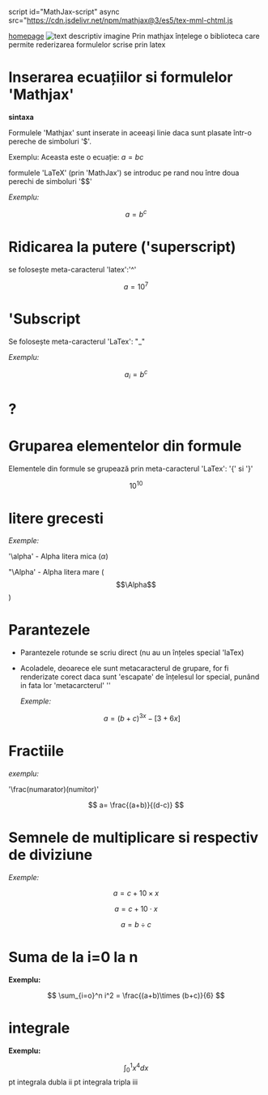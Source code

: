 script id="MathJax-script" async src="https://cdn.jsdelivr.net/npm/mathjax@3/es5/tex-mml-chtml.js

[homepage](index.md)
![text descriptiv imagine](https://blogger.googleusercontent.com/img/b/R29vZ2xl/AVvXsEgDC20iEn99ny79tjI2L7ufMCw6r8BnY7jXKJPanFwqYmUhr49C-4sn8q7uhMp_67PW1OBSaNsNEA7ZSZidpe4yUTeO3w51uqqqIT6CTtkYqiXquSR50rLu2vjtn_GQIXWkeoGFTdLJ1Q/s1600/poze_catei_1.jpg)
Prin mathjax înțelege o biblioteca care permite rederizarea formulelor scrise prin latex 

# Inserarea ecuațiilor si formulelor 'Mathjax'

**sintaxa**

Formulele 'Mathjax' sunt inserate in aceeași linie daca sunt plasate într-o pereche de simboluri '$'.

Exemplu: Aceasta este o ecuație: $a=bc$

formulele 'LaTeX' (prin  'MathJax') se introduc pe rand nou între doua perechi de simboluri '$$'

*Exemplu:*

$$a=b^c$$

# Ridicarea la putere ('superscript)

 se folosește meta-caracterul 'latex':'^'

 $$a=10^7$$
 
# 'Subscript

Se folosește meta-caracterul 'LaTex': "_"

*Exemplu:*

$$a_i= b^c$$

# ? 

# Gruparea elementelor din formule 

Elementele din formule se grupează prin meta-caracterul 'LaTex': '{' si '}'

$$ 10^{10} $$

# litere grecesti

*Exemple:*

'\alpha' - Alpha litera mica ($\alpha$)

"\Alpha' - Alpha litera mare ($$\Alpha$$)

# Parantezele

- Parantezele rotunde se scriu direct (nu au un înțeles special 'laTex)
- Acoladele, deoarece ele sunt metacaracterul de grupare, for fi renderizate corect daca sunt 'escapate' de înțelesul lor special, punând in fata lor 'metacarcterul' '\'

  *Exemple:*

  $$a = (b+c)^{3x} - [3+6x]$$
  
# Fractiile

*exemplu:*

'\frac(numarator)(numitor)'

$$ a= \frac{(a+b)}{(d-c)} $$

# Semnele de multiplicare si respectiv de diviziune

*Exemple:*

$$ a = c + 10 \times x $$

$$ a = c + 10 \cdot x $$ 

$$ a = b \div c $$

 # Suma de la i=0 la n 

**Exemplu:**

$$ \sum_{i=o}^n i^2 = \frac{(a+b)\times (b+c)}{6} $$

# integrale 

**Exemplu:**

$$ \int_0^1 x^4 dx $$
pt integrala dubla ii
pt integrala tripla iii

